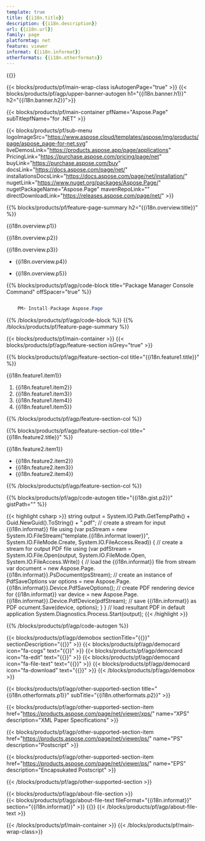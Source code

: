 ```yaml
---
template: true
title: {{i18n.title}}
description: {{i18n.description}}
url: {{i18n.url}}
family: page
platformtag: net
feature: viewer
informat: {{i18n.informat}}
otherformats: {{i18n.otherformats}}
---
```


{{<meta path="/{{lang}}/meta/viewer/default.md" section="faqchild">}}

{{< blocks/products/pf/main-wrap-class isAutogenPage="true" >}}
{{< blocks/products/pf/agp/upper-banner-autogen h1="{{i18n.banner.h1}}" h2="{{i18n.banner.h2}}">}}

{{< blocks/products/pf/main-container pfName="Aspose.Page" subTitlepfName="for .NET" >}}

{{< blocks/products/pf/sub-menu logoImageSrc="https://www.aspose.cloud/templates/aspose/img/products/page/aspose_page-for-net.svg" liveDemosLink="https://products.aspose.app/page/applications" PricingLink="https://purchase.aspose.com/pricing/page/net" buyLink="https://purchase.aspose.com/buy" docsLink="https://docs.aspose.com/page/net/" installationsDocsLink="https://docs.aspose.com/page/net/installation/" nugetLink="https://www.nuget.org/packages/Aspose.Page/" nugetPackageName="Aspose.Page" mavenRepoLink="" directDownloadLink="https://releases.aspose.com/page/net/" >}}

{{% blocks/products/pf/feature-page-summary h2="{{i18n.overview.title}}" %}}

<p>{{i18n.overview.p1}}</p>
<p>{{i18n.overview.p2}}</p>
<p>{{i18n.overview.p3}}</p>

-  <p>{{i18n.overview.p4}}</p>
-  <p>{{i18n.overview.p5}}</p>

{{% blocks/products/pf/agp/code-block title="Package Manager Console Command" offSpacer="true" %}}

```cs

    PM> Install-Package Aspose.Page

```

{{% /blocks/products/pf/agp/code-block %}}
{{% /blocks/products/pf/feature-page-summary %}}


{{< blocks/products/pf/main-container >}}
{{< blocks/products/pf/agp/feature-section isGrey="true" >}}

{{% blocks/products/pf/agp/feature-section-col title="{{i18n.feature1.title}}" %}}

<p>{{i18n.feature1.item1}}</p>

1. {{i18n.feature1.item2}}
2. {{i18n.feature1.item3}}
3. {{i18n.feature1.item4}}
4. {{i18n.feature1.item5}}

{{% /blocks/products/pf/agp/feature-section-col %}}


{{% blocks/products/pf/agp/feature-section-col title="{{i18n.feature2.title}}" %}}

<p>{{i18n.feature2.item1}}</p>

-  {{i18n.feature2.item2}}
-  {{i18n.feature2.item3}}
-  {{i18n.feature2.item4}}

{{% /blocks/products/pf/agp/feature-section-col %}}


{{% blocks/products/pf/agp/code-autogen title="{{i18n.gist.p2}}" gistPath="" %}}

{{< highlight csharp >}}
    string output = System.IO.Path.GetTempPath() + Guid.NewGuid().ToString() + ".pdf";
    // create a stream for input {{i18n.informat}} file
    using (var psStream = new System.IO.FileStream("template.{{i18n.informat lower}}", System.IO.FileMode.Create, System.IO.FileAccess.Read))
    {
        // create a stream for output PDF file
        using (var pdfStream = System.IO.File.Open(output, System.IO.FileMode.Open, System.IO.FileAccess.Write))
        {
            // load the {{i18n.informat}} file from stream
            var document = new Aspose.Page.{{i18n.informat}}.PsDocument(psStream);
            // create an instance of PdfSaveOptions
            var options = new Aspose.Page.{{i18n.informat}}.Device.PdfSaveOptions();
            // create PDF rendering device for {{i18n.informat}}
            var device = new Aspose.Page.{{i18n.informat}}.Device.PdfDevice(pdfStream);
            // save {{i18n.informat}} as PDF
            ocument.Save(device, options);
        }
    }
    // load resultant PDF in default application
    System.Diagnostics.Process.Start(output);
{{< /highlight >}} 

{{% /blocks/products/pf/agp/code-autogen %}}

{{< blocks/products/pf/agp/demobox sectionTitle="{{<import path="/{{lang}}/partials/_content.md" section="widgetbackupview.title">}}" sectionDescription="{{<import path="/{{lang}}/partials/_content.md" section="widgetbackupview.overview">}}" >}}
        {{< blocks/products/pf/agp/democard icon="fa-cogs" text="{{<import path="/{{lang}}/partials/_content.md" section="widgetbackupview.p1">}}" >}}
        {{< blocks/products/pf/agp/democard icon="fa-edit" text="{{<import path="/{{lang}}/partials/_content.md" section="widgetbackupview.p2">}}" >}}
        {{< blocks/products/pf/agp/democard icon="fa-file-text" text="{{<import path="/{{lang}}/partials/_content.md" section="widgetbackupview.p3">}}" >}}
        {{< blocks/products/pf/agp/democard icon="fa-download" text="{{<import path="/{{lang}}/partials/_content.md" section="widgetbackupview.p4">}}" >}}
{{< /blocks/products/pf/agp/demobox >}}

{{< blocks/products/pf/agp/other-supported-section title="{{i18n.otherformats.p1}}" subTitle="{{i18n.otherformats.p2}}" >}}

{{< blocks/products/pf/agp/other-supported-section-item href="https://products.aspose.com/page/net/viewer/xps/" name="XPS" description="XML Paper Specifications" >}}

{{< blocks/products/pf/agp/other-supported-section-item href="https://products.aspose.com/page/net/viewer/ps/" name="PS" description="Postscript" >}}

{{< blocks/products/pf/agp/other-supported-section-item href="https://products.aspose.com/page/net/viewer/ps/" name="EPS" description="Encapsukated Postscript" >}}

{{< /blocks/products/pf/agp/other-supported-section >}}


{{< blocks/products/pf/agp/about-file-section >}}     
{{< blocks/products/pf/agp/about-file-text fileFormat="{{i18n.informat}}" section="{{i18n.informat}}" >}}
{{<import path="/{{lang}}/partials/_formats.md" section="{{i18n.informat}}">}}
{{< /blocks/products/pf/agp/about-file-text >}}

{{< /blocks/products/pf/main-container >}}
{{< /blocks/products/pf/main-wrap-class>}} 
